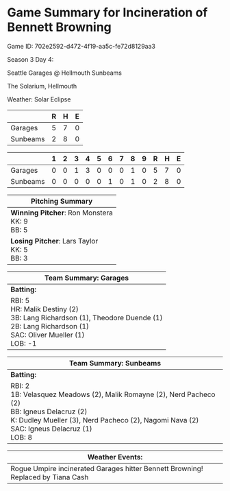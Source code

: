 # Game Summary for Incineration of Bennett Browning

Game ID: 702e2592-d472-4f19-aa5c-fe72d8129aa3

Season 3 Day 4:

Seattle Garages @ Hellmouth Sunbeams

The Solarium, Hellmouth

Weather: Solar Eclipse



|  | R | H | E |
| --- | --- | --- | --- |
| Garages |   5 |   7 |   0 | 
| Sunbeams |   2 |   8 |   0 | 


|  |   1 |   2 |   3 |   4 |   5 |   6 |   7 |   8 |   9 |  R | H | E |
| --- | --- | --- | --- | --- | --- | --- | --- | --- | --- | --- | --- | --- |
| Garages |   0 |   0 |   1 |   3 |   0 |   0 |   0 |   1 |   0 |   5 |   7 |   0 | 
| Sunbeams |   0 |   0 |   0 |   0 |   0 |   1 |   0 |   1 |   0 |   2 |   8 |   0 | 


| Pitching Summary |
| --- |
| **Winning Pitcher**: Ron Monstera<br />KK: 9<br />BB: 5 |
| **Losing Pitcher**: Lars Taylor<br />KK: 5<br />BB: 3 |


| Team Summary: Garages |
| --- |
| **Batting:** |
| RBI: 5 <br />HR: Malik Destiny (2) <br />3B: Lang Richardson (1), Theodore Duende (1) <br />2B: Lang Richardson (1) <br />SAC: Oliver Mueller (1) <br />LOB: -1 |


| Team Summary: Sunbeams |
| --- |
| **Batting:** |
| RBI: 2 <br />1B: Velasquez Meadows (2), Malik Romayne (2), Nerd Pacheco (2) <br />BB: Igneus Delacruz (2) <br />K: Dudley Mueller (3), Nerd Pacheco (2), Nagomi Nava (2) <br />SAC: Igneus Delacruz (1) <br />LOB: 8 |


| **Weather Events:** |
| --- |
| Rogue Umpire incinerated Garages hitter Bennett Browning! Replaced by Tiana Cash |

